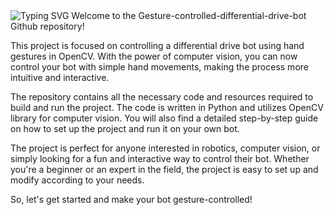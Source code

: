 <a>
    <img src="https://readme-typing-svg.demolab.com?font=Georgia&size=50&duration=2000&pause=500&multiline=true&width=1500&height=80&lines=Gesture+controlled+differential+drive+bot" alt="Typing SVG" />
</a>
Welcome to the Gesture-controlled-differential-drive-bot Github repository!

This project is focused on controlling a differential drive bot using hand gestures in OpenCV. With the power of computer vision, you can now control your bot with simple hand movements, making the process more intuitive and interactive.

The repository contains all the necessary code and resources required to build and run the project. The code is written in Python and utilizes OpenCV library for computer vision. You will also find a detailed step-by-step guide on how to set up the project and run it on your own bot.

The project is perfect for anyone interested in robotics, computer vision, or simply looking for a fun and interactive way to control their bot. Whether you're a beginner or an expert in the field, the project is easy to set up and modify according to your needs.

So, let's get started and make your bot gesture-controlled!

